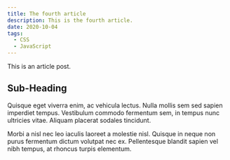 ```yaml
---
title: The fourth article
description: This is the fourth article.
date: 2020-10-04
tags:
  - CSS
  - JavaScript
---
```


This is an article post.

## Sub-Heading

Quisque eget viverra enim, ac vehicula lectus. Nulla mollis sem sed sapien imperdiet tempus. Vestibulum commodo fermentum sem, in tempus nunc ultricies vitae. Aliquam placerat sodales tincidunt.

Morbi a nisl nec leo iaculis laoreet a molestie nisl. Quisque in neque non purus fermentum dictum volutpat nec ex. Pellentesque blandit sapien vel nibh tempus, at rhoncus turpis elementum.
